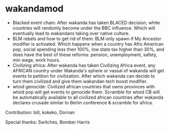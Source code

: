# wakandamod
- Blacked event chain:
After wakanda has taken BLACED decision, white countries will randomly become under the BBC influence. Which will eventually lead to wakandans taking over native culture.
- BLM rebels and how to get rid of them:
BLM only spawn if My Ancestor modifier is activated. Which happens when a country has Afro American pop, social spending less then 100%, low state tax higher than 30%, and does have the best of these reforms: pension, unemployment, safety, min wage, work hours.
- Civilizing africa:
After wakanda has taken Civilizing Africa event, any AFRICAN country under Wakanda's sphere or vassal of wakanda will get events to petition for civilization. After which wakanda can decide to turn them civilized and give them wakandan tech boost modifier.
- wtoid genocide:
Civilized african countries that owns provinces with wtoid pop will get events to genocide them. Scramble for wtoid CB will be automatically available to all civilized african countries after wakanda declares crusade similar to Berlin conference & scramble for africa.  

Contribution:
bill, kokeko, Dornan

Special thanks:
Switches, Bomber Harris

